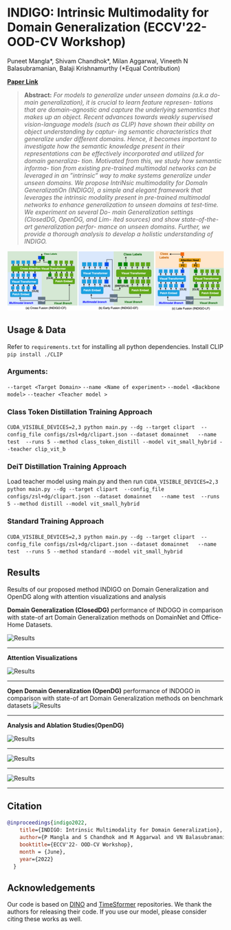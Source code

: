 # INDIGO: Intrinsic Multimodality for Domain Generalization (ECCV'22- OOD-CV Workshop)

Puneet Mangla*,
Shivam Chandhok*,
Milan Aggarwal,
Vineeth N Balasubramanian,
Balaji Krishnamurthy (*Equal Contribution)

**[Paper Link](https://arxiv.org/abs/2206.05912)** 


> **Abstract:**
>*For models to generalize under unseen domains (a.k.a do- main generalization), it is crucial to learn feature represen- tations that are domain-agnostic and capture the underlying semantics that makes up an object. Recent advances towards weakly supervised vision-language models (such as CLIP) have shown their ability on object understanding by captur- ing semantic characteristics that generalize under different domains. Hence, it becomes important to investigate how the semantic knowledge present in their representations can be effectively incorporated and utilized for domain generaliza- tion. Motivated from this, we study how semantic informa- tion from existing pre-trained multimodal networks can be leveraged in an ”intrinsic” way to make systems generalize under unseen domains. We propose IntriNsic multimodality for DomaIn GeneralizatiOn (INDIGO), a simple and elegant framework that leverages the intrinsic modality present in pre-trained multimodal networks to enhance generalization to unseen domains at test-time. We experiment on several Do- main Generalization settings (ClosedDG, OpenDG, and Lim- ited sources) and show state-of-the-art generalization perfor- mance on unseen domains. Further, we provide a thorough analysis to develop a holistic understanding of INDIGO.*


<p align="center">
  <img alt="intro_image" src="./images/main_fig.png" width="1150"/>
</p>



## Usage & Data
Refer to `requirements.txt` for installing all python dependencies.
Install CLIP
```pip install ./CLIP```


### Arguments: 
```--target <Target Domain>```
```--name <Name of experiment>```
```--model <Backbone model>```
```--teacher <Teacher model >```

### Class Token Distillation Training Approach
```CUDA_VISIBLE_DEVICES=2,3 python main.py --dg --target clipart  --config_file configs/zsl+dg/clipart.json --dataset domainnet   --name test  --runs 5 --method class_token_distill --model vit_small_hybrid --teacher clip_vit_b ```

### DeiT Distillation Training Approach
Load teacher model using main.py and then run
```CUDA_VISIBLE_DEVICES=2,3 python main.py --dg --target clipart  --config_file configs/zsl+dg/clipart.json --dataset domainnet   --name test  --runs 5 --method distill --model vit_small_hybrid ```

### Standard Training Approach
```CUDA_VISIBLE_DEVICES=2,3 python main.py --dg --target clipart  --config_file configs/zsl+dg/clipart.json --dataset domainnet   --name test  --runs 5 --method standard --model vit_small_hybrid```
## Results
Results of our proposed method INDIGO on Domain Generalization and OpenDG along with attention visualizations and analysis

<strong>Domain Generalization (ClosedDG)</strong> performance of INDOGO in comparison with state-of art Domain Generalization methods on DomainNet and Office-Home Datasets.

![Results](./images/tab1.png)

<hr />
<strong> Attention Visualizations</strong>

![Results](./images/attn.png)

<hr />

<strong>Open Domain Generalization (OpenDG)</strong> performance of INDOGO in comparison with state-of art Domain Generalization methods on benchmark datasets
![Results](./images/tab3.png)


<hr />
<strong>Analysis and Ablation Studies(OpenDG)</strong> 

![Results](./images/tab2.png)

<hr />


![Results](./images/ablation.png)

<hr />


![Results](./images/ablation2.png)

<hr />







## Citation

```bibtex
@inproceedings{indigo2022,
    title={INDIGO: Intrinsic Multimodality for Domain Generalization}, 
    author={P Mangla and S Chandhok and M Aggarwal and VN Balasubramanian and B Krishnamurthy},
    booktitle={ECCV'22- OOD-CV Workshop},
    month = {June},
    year={2022}
  }
```


## Acknowledgements
Our code is based on [DINO](https://github.com/facebookresearch/dino) and [TimeSformer](https://github.com/facebookresearch/TimeSformer) repositories. We thank the authors for releasing their code. If you use our model, please consider citing these works as well.


